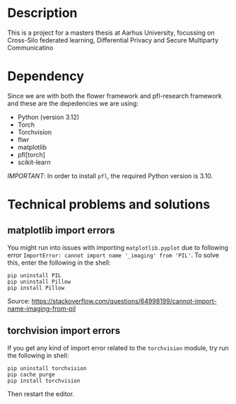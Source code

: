 # Description
This is a project for a masters thesis at Aarhus University, focussing on Cross-Silo federated learning, Differential Privacy and Secure Multiparty Communicatino

# Dependency
Since we are with both the flower framework and pfl-research framework and these are the depedencies we are using:
- Python (version 3.12)
- Torch
- Torchvision
- flwr
- matplotlib
- pfl[torch]
- scikit-learn

*IMPORTANT*: In order to install `pfl`, the required Python version is 3.10.


# Technical problems and solutions

## matplotlib import errors
You might run into issues with importing `matplotlib.pyplot` due to following error `ImportError: cannot import name '_imaging' from 'PIL'`. To solve this, enter the following in the shell:
```
pip uninstall PIL
pip uninstall Pillow
pip install Pillow
```
Source: https://stackoverflow.com/questions/64998199/cannot-import-name-imaging-from-pil

## torchvision import errors
If you get any kind of import error related to the `torchvision` module, try run the following in shell:
```
pip uninstall torchvision
pip cache purge
pip install torchvision
```

Then restart the editor.